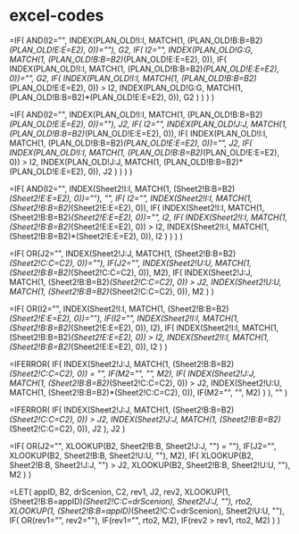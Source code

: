 # excel-codes
=IF(
  AND(I2="", INDEX(PLAN_OLD!I:I, MATCH(1, (PLAN_OLD!B:B=B2)*(PLAN_OLD!E:E=E2), 0))=""),
  G2,
  IF(
    I2="",
    INDEX(PLAN_OLD!G:G, MATCH(1, (PLAN_OLD!B:B=B2)*(PLAN_OLD!E:E=E2), 0)),
    IF(
      INDEX(PLAN_OLD!I:I, MATCH(1, (PLAN_OLD!B:B=B2)*(PLAN_OLD!E:E=E2), 0))="",
      G2,
      IF(
        INDEX(PLAN_OLD!I:I, MATCH(1, (PLAN_OLD!B:B=B2)*(PLAN_OLD!E:E=E2), 0)) > I2,
        INDEX(PLAN_OLD!G:G, MATCH(1, (PLAN_OLD!B:B=B2)*(PLAN_OLD!E:E=E2), 0)),
        G2
      )
    )
  )
)




=IF(
  AND(I2="", INDEX(PLAN_OLD!I:I, MATCH(1, (PLAN_OLD!B:B=B2)*(PLAN_OLD!E:E=E2), 0))=""),
  J2,
  IF(
    I2="",
    INDEX(PLAN_OLD!J:J, MATCH(1, (PLAN_OLD!B:B=B2)*(PLAN_OLD!E:E=E2), 0)),
    IF(
      INDEX(PLAN_OLD!I:I, MATCH(1, (PLAN_OLD!B:B=B2)*(PLAN_OLD!E:E=E2), 0))="",
      J2,
      IF(
        INDEX(PLAN_OLD!I:I, MATCH(1, (PLAN_OLD!B:B=B2)*(PLAN_OLD!E:E=E2), 0)) > I2,
        INDEX(PLAN_OLD!J:J, MATCH(1, (PLAN_OLD!B:B=B2)*(PLAN_OLD!E:E=E2), 0)),
        J2
      )
    )
  )
)


=IF(
  AND(I2="", INDEX(Sheet2!I:I, MATCH(1, (Sheet2!B:B=B2)*(Sheet2!E:E=E2), 0))=""),
  "",
  IF(
    I2="",
    INDEX(Sheet2!I:I, MATCH(1, (Sheet2!B:B=B2)*(Sheet2!E:E=E2), 0)),
    IF(
      INDEX(Sheet2!I:I, MATCH(1, (Sheet2!B:B=B2)*(Sheet2!E:E=E2), 0))="",
      I2,
      IF(
        INDEX(Sheet2!I:I, MATCH(1, (Sheet2!B:B=B2)*(Sheet2!E:E=E2), 0)) > I2,
        INDEX(Sheet2!I:I, MATCH(1, (Sheet2!B:B=B2)*(Sheet2!E:E=E2), 0)),
        I2
      )
    )
  )
)


=IF(
  OR(J2="", INDEX(Sheet2!J:J, MATCH(1, (Sheet2!B:B=B2)*(Sheet2!C:C=C2), 0))=""),
  IF(J2="", INDEX(Sheet2!U:U, MATCH(1, (Sheet2!B:B=B2)*(Sheet2!C:C=C2), 0)), M2),
  IF(
    INDEX(Sheet2!J:J, MATCH(1, (Sheet2!B:B=B2)*(Sheet2!C:C=C2), 0)) > J2,
    INDEX(Sheet2!U:U, MATCH(1, (Sheet2!B:B=B2)*(Sheet2!C:C=C2), 0)),
    M2
  )
)

=IF(
  OR(I2="", INDEX(Sheet2!I:I, MATCH(1, (Sheet2!B:B=B2)*(Sheet2!E:E=E2), 0))=""),
  IF(I2="", INDEX(Sheet2!I:I, MATCH(1, (Sheet2!B:B=B2)*(Sheet2!E:E=E2), 0)), I2),
  IF(
    INDEX(Sheet2!I:I, MATCH(1, (Sheet2!B:B=B2)*(Sheet2!E:E=E2), 0)) > I2,
    INDEX(Sheet2!I:I, MATCH(1, (Sheet2!B:B=B2)*(Sheet2!E:E=E2), 0)),
    I2
  )
)



=IFERROR(
  IF(
    INDEX(Sheet2!J:J, MATCH(1, (Sheet2!B:B=B2)*(Sheet2!C:C=C2), 0)) = "",
    IF(M2="", "", M2),
    IF(
      INDEX(Sheet2!J:J, MATCH(1, (Sheet2!B:B=B2)*(Sheet2!C:C=C2), 0)) > J2,
      INDEX(Sheet2!U:U, MATCH(1, (Sheet2!B:B=B2)*(Sheet2!C:C=C2), 0)),
      IF(M2="", "", M2)
    )
  ),
  ""
)


=IFERROR(
  IF(
    INDEX(Sheet2!J:J, MATCH(1, (Sheet2!B:B=B2)*(Sheet2!C:C=C2), 0)) > J2,
    INDEX(Sheet2!J:J, MATCH(1, (Sheet2!B:B=B2)*(Sheet2!C:C=C2), 0)),
    J2
  ),
  J2
)


=IF(
  OR(J2="", XLOOKUP(B2, Sheet2!B:B, Sheet2!J:J, "") = ""),
  IF(J2="", XLOOKUP(B2, Sheet2!B:B, Sheet2!U:U, ""), M2),
  IF(
    XLOOKUP(B2, Sheet2!B:B, Sheet2!J:J, "") > J2,
    XLOOKUP(B2, Sheet2!B:B, Sheet2!U:U, ""),
    M2
  )
)

=LET(
  appID, B2,
  drScenion, C2,
  rev1, J2,
  rev2, XLOOKUP(1, (Sheet2!B:B=appID)*(Sheet2!C:C=drScenion), Sheet2!J:J, ""),
  rto2, XLOOKUP(1, (Sheet2!B:B=appID)*(Sheet2!C:C=drScenion), Sheet2!U:U, ""),
  IF(
    OR(rev1="", rev2=""),
    IF(rev1="", rto2, M2),
    IF(rev2 > rev1, rto2, M2)
  )
)

